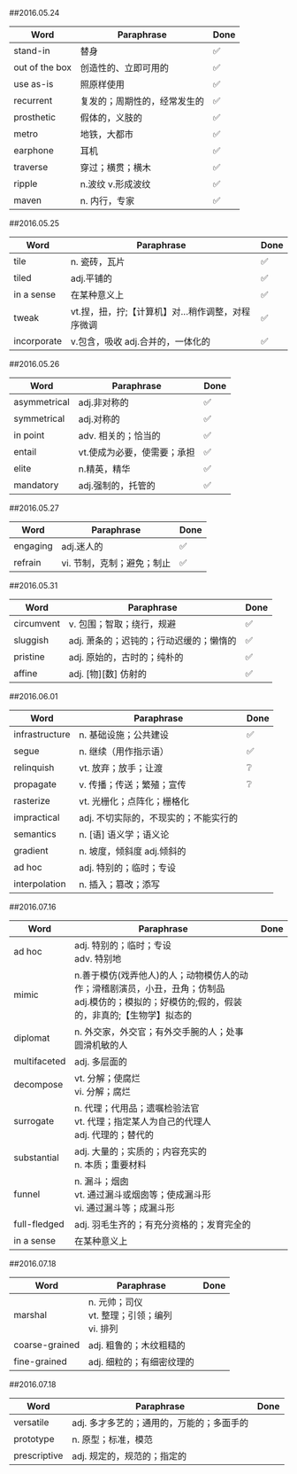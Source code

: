 ##2016.05.24

Word 			| Paraphrase 		| Done	|
-----------		|----------			|-------|
stand-in 		| 替身  				|✅
out of the box	| 创造性的、立即可用的	|✅
use as-is 		| 照原样使用  		|✅
recurrent		|复发的；周期性的，经常发生的|✅
prosthetic		|假体的，义肢的		|✅
metro			|地铁，大都市			|✅
earphone		|耳机				|✅
traverse		|穿过；横贯；横木		|✅
ripple			|n.波纹 v.形成波纹	|✅
maven			|n. 内行，专家		|✅


##2016.05.25

Word 			| Paraphrase 		| Done	|
-----------		|----------			|-------|
tile			|n. 瓷砖，瓦片		|✅		|
tiled			|adj.平铺的			|✅		|
in a sense		|在某种意义上			|✅		|
tweak			|vt.捏，扭，拧;【计算机】对…稍作调整，对程序微调|✅
incorporate		|v.包含，吸收 adj.合并的，一体化的	|✅	

##2016.05.26

Word 			| Paraphrase 		| Done	|
-----------		|----------			|-------|
asymmetrical	|adj.非对称的		|✅		|
symmetrical 	|adj.对称的  		|✅		|
in point 		|adv. 相关的；恰当的	|✅		|
entail			|vt.使成为必要，使需要；承担|✅|
elite			|n.精英，精华			|✅		|
mandatory		|adj.强制的，托管的	|✅		|


##2016.05.27

Word 			| Paraphrase 		| Done	|
-----------		|----------			|-------|
engaging		|adj.迷人的			|✅		|
refrain			|vi. 节制，克制；避免；制止|✅	|	


##2016.05.31

Word 			| Paraphrase 		| Done	|
-----------		|----------			|-------|
circumvent		|v. 包围；智取；绕行，规避	|✅		|
sluggish		|adj. 萧条的；迟钝的；行动迟缓的；懒惰的|✅
pristine		|adj. 原始的，古时的；纯朴的|✅
affine			|adj. [物][数] 仿射的	|✅

##2016.06.01

Word 			| Paraphrase 		| Done	|
-----------		|----------			|-------|
infrastructure	|n. 基础设施；公共建设	|✅		|
segue			|n. 继续（用作指示语）	|✅		|
relinquish		|vt. 放弃；放手；让渡	|❔		|
propagate		|v. 传播；传送；繁殖；宣传|❔	|
rasterize		|vt. 光栅化；点阵化；栅格化	|
impractical		|adj. 不切实际的，不现实的；不能实行的|
semantics		|n. [语] 语义学；语义论|
gradient		|n. 坡度，倾斜度 adj.倾斜的|	|	
ad hoc			|adj. 特别的；临时；专设|
interpolation	|n. 插入；篡改；添写	|

##2016.07.16

Word 			| Paraphrase 		| Done	|
-----------		|----------			|-------|
ad hoc			|adj. 特别的；临时；专设<br>adv. 特别地|
mimic			|n.善于模仿(戏弄他人)的人；动物模仿人的动作；滑稽剧演员，小丑，丑角；仿制品<br>adj.模仿的；模拟的；好模仿的;假的，假装的，非真的;【生物学】拟态的|
diplomat		|n. 外交家，外交官；有外交手腕的人；处事圆滑机敏的人|
multifaceted	|adj. 多层面的|
decompose		|vt. 分解；使腐烂<br>vi. 分解；腐烂|
surrogate		|n. 代理；代用品；遗嘱检验法官<br>vt. 代理；指定某人为自己的代理人<br>adj. 代理的；替代的|
substantial 	|adj. 大量的；实质的；内容充实的<br>n. 本质；重要材料|
funnel			|n. 漏斗；烟囱<br>vt. 通过漏斗或烟囱等；使成漏斗形<br>vi. 通过漏斗等；成漏斗形|
full-fledged	|adj. 羽毛生齐的；有充分资格的；发育完全的|
in a sense		|在某种意义上|

##2016.07.18

Word 			| Paraphrase 		| Done	|
-----------		|----------			|-------|
marshal			|n. 元帅；司仪<br>vt. 整理；引领；编列<br>vi. 排列|
coarse-grained	|adj. 粗鲁的；木纹粗糙的|
fine-grained	|adj. 细粒的；有细密纹理的|

##2016.07.18

Word 			| Paraphrase 		| Done	|
-----------		|----------			|-------|
versatile		|adj. 多才多艺的；通用的，万能的；多面手的|
prototype		|n. 原型；标准，模范	|
prescriptive	|adj. 规定的，规范的；指定的|